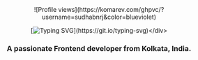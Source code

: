 <div align='center'>![Profile views](https://komarev.com/ghpvc/?username=sudhabnrj&color=blueviolet)

[![Typing SVG](https://readme-typing-svg.herokuapp.com?font=Fira+Code&weight=600&size=30&pause=500&random=false&width=435&lines=Hi+There!+%F0%9F%91%8B;I'm+Sudha+Chandan+Banerjee!)](https://git.io/typing-svg)</div>

<h3 align="center">A passionate Frontend developer from Kolkata, India.</h3>